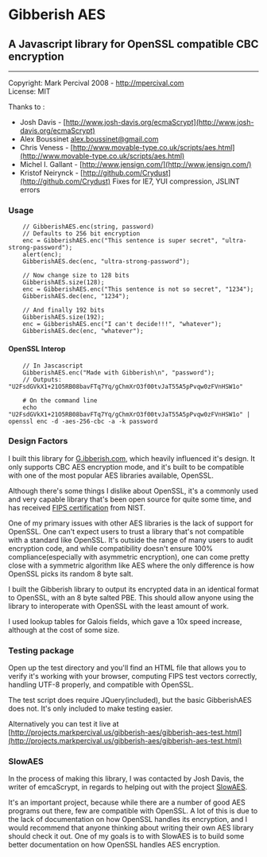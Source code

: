 # Gibberish AES
## A Javascript library for OpenSSL compatible CBC encryption

----

Copyright: Mark Percival 2008 - <http://mpercival.com>  
License: MIT

Thanks to :

- Josh Davis - [http://www.josh-davis.org/ecmaScrypt](http://www.josh-davis.org/ecmaScrypt)
- Alex Boussinet [alex.boussinet@gmail.com](mailto:alex.boussinet@gmail.com)
- Chris Veness - [http://www.movable-type.co.uk/scripts/aes.html](http://www.movable-type.co.uk/scripts/aes.html)
- Michel I. Gallant - [http://www.jensign.com/](http://www.jensign.com/)
- Kristof Neirynck - [http://github.com/Crydust](http://github.com/Crydust) Fixes for IE7, YUI compression, JSLINT errors


### Usage
        // GibberishAES.enc(string, password)
        // Defaults to 256 bit encryption
        enc = GibberishAES.enc("This sentence is super secret", "ultra-strong-password");
        alert(enc);
        GibberishAES.dec(enc, "ultra-strong-password");

        // Now change size to 128 bits
        GibberishAES.size(128);
        enc = GibberishAES.enc("This sentence is not so secret", "1234");
        GibberishAES.dec(enc, "1234");

        // And finally 192 bits
        GibberishAES.size(192);
        enc = GibberishAES.enc("I can't decide!!!", "whatever");
        GibberishAES.dec(enc, "whatever");

#### OpenSSL Interop

        // In Jascascript
        GibberishAES.enc("Made with Gibberish\n", "password");
        // Outputs: "U2FsdGVkX1+21O5RB08bavFTq7Yq/gChmXrO3f00tvJaT55A5pPvqw0zFVnHSW1o"
        
        # On the command line
        echo "U2FsdGVkX1+21O5RB08bavFTq7Yq/gChmXrO3f00tvJaT55A5pPvqw0zFVnHSW1o" | openssl enc -d -aes-256-cbc -a -k password

### Design Factors
I built this library for [G.ibberish.com](http://g.ibberish.com), which heavily influenced it's design.
It only supports CBC AES encryption mode, and it's built to be compatible with one
of the most popular AES libraries available, OpenSSL.

Although there's some things I dislike about OpenSSL, it's a commonly used and very capable
library that's been open source for quite some time, and has received [FIPS certification][1]
from NIST.

One of my primary issues with other AES libraries is the lack of support for OpenSSL.
One can't expect users to trust a library that's not compatible with a standard
like OpenSSL. It's outside the range of many users to audit encryption code, and while
compatibility doesn't ensure 100% compliance(especially with asymmetric encryption), one 
can come pretty close with a symmetric algorithm like AES where the only difference is 
how OpenSSL picks its random 8 byte salt.

I built the Gibberish library to output its encrypted data in an identical format to OpenSSL, with
an 8 byte salted PBE. This should allow anyone using the
library to interoperate with OpenSSL with the least amount of work.

I used lookup tables for Galois fields, which gave a 10x speed increase, although at the cost
of some size.

### Testing package
Open up the test directory and you'll find an HTML file that allows you to verify it's
working with your browser, computing FIPS test vectors correctly, handling UTF-8 properly,
and compatible with OpenSSL.

The test script does require JQuery(included), but the
basic GibberishAES does not. It's only included to make testing easier.

Alternatively you can test it live at 
[http://projects.markpercival.us/gibberish-aes/gibberish-aes-test.html](http://projects.markpercival.us/gibberish-aes/gibberish-aes-test.html)

### SlowAES

In the process of making this library, I was contacted by Josh Davis, the writer of emcaScrypt,
in regards to helping out with the project [SlowAES][2].

It's an important project, because while there are a number of
good AES programs out there, few are compatible with OpenSSL. A lot
of this is due to the lack of documentation on how OpenSSL handles its
encryption, and I would recommend that anyone thinking about writing their own AES
library should check it out. One of my goals is to with SlowAES is to build some better
documentation on how OpenSSL handles AES encryption.

[1]: http://en.wikipedia.org/wiki/OpenSSL#FIPS_140-2_compliance "FIPS Compliance"
[2]: http://code.google.com/p/slowaes "SlowAES Project Page"